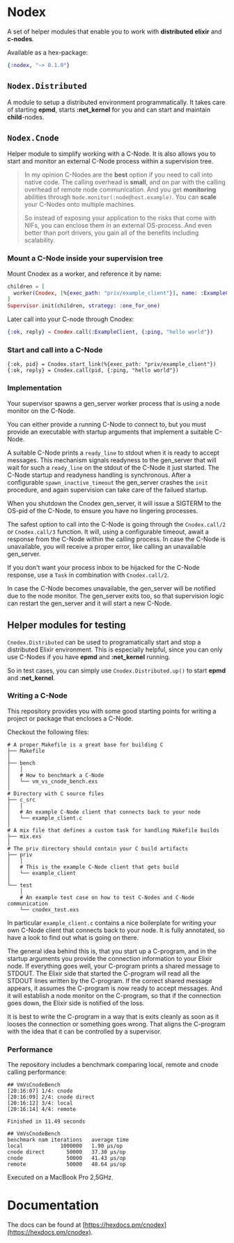 # Nodex

A set of helper modules that enable you to work with **distributed elixir** and **c-nodes**.

Available as a hex-package:

```elixir
{:nodex, "~> 0.1.0"}
```

## `Nodex.Distributed`

A module to setup a distributed environment programmatically.
It takes care of starting **epmd**, starts **:net_kernel** for you and can start and maintain **child**-nodes.



## `Nodex.Cnode`

Helper module to simplify working with a C-Node. It is also allows you to start and monitor
an external C-Node process within a supervision tree.

> In my opinion C-Nodes are the **best** option if you need to call into native code.
> The calling overhead is **small**, and on par with the calling overhead of remote node communication.
> And you get **monitoring** abilities through `Node.monitor(:node@host.example)`.
> You can **scale** your C-Nodes onto multiple machines.
>
> So instead of exposing your application to the risks that come with NIFs, you can enclose them in
> an external OS-process. And even better than port drivers, you gain all of the benefits including
> scalability.

### Mount a C-Node inside your supervision tree

Mount Cnodex as a worker, and reference it by name:
```elixir
children = [
  worker(Cnodex, [%{exec_path: "priv/example_client"}], name: :ExampleClient)
]
Supervisor.init(children, strategy: :one_for_one)
```

Later call into your C-node through Cnodex:

```elixir
{:ok, reply} = Cnodex.call(:ExampleClient, {:ping, "hello world"})
```

### Start and call into a C-Node

```
{:ok, pid} = Cnodex.start_link(%{exec_path: "priv/example_client"})
{:ok, reply} = Cnodex.call(pid, {:ping, "hello world"})
```

### Implementation

Your supervisor spawns a gen\_server worker process that is using a node monitor on the C-Node.

You can either provide a running C-Node to connect to, but you must provide an executable with startup arguments that implement a suitable C-Node.

A suitable C-Node prints a `ready_line` to stdout when it is ready to accept messages. This mechanism signals readyness to the gen\_server that will wait for such a `ready_line` on the stdout of the C-Node it just started.
The C-Node startup and readyness handling is synchronous. After a configurable `spawn_inactive_timeout` the gen\_server crashes the `init` procedure, and again supervision can take care of the failued startup.

When you shutdown the Cnodex gen\_server, it will issue a SIGTERM to the OS-pid of the C-Node, to ensure you have no lingering processes.

The safest option to call into the C-Node is going through the `Cnodex.call/2` or `Cnodex.call/3` function.
It will, using a configurable timeout, await a response from the C-Node within the calling process.
In case the C-Node is unavailable, you will receive a proper error, like calling an unavailable gen\_server.

If you don't want your process inbox to be hijacked for the C-Node response, use a `Task` in combination with `Cnodex.call/2`.

In case the C-Node becomes unavailable, the gen\_server will be notified due to the node monitor.
The gen\_server exits too, so that supervision logic can restart the gen\_server and it will start a new C-Node.

## Helper modules for testing

`Cnodex.Distributed` can be used to programatically start and stop a distributed Elixir environment.
This is especially helpful, since you can only use C-Nodes if you have **epmd** and **:net_kernel** running.

So in test cases, you can simply use `Cnodex.Distributed.up()` to start **epmd** and **:net_kernel**.

### Writing a C-Node

This repository provides you with some good starting points for writing a project or package that
encloses a C-Node.

Checkout the following files:

```
# A proper Makefile is a great base for building C
├── Makefile
│
├── bench
│   │
│   # How to benchmark a C-Node
│   └── vm_vs_cnode_bench.exs
│
# Directory with C source files
├── c_src
│   │
│   # An example C-Node client that connects back to your node
│   └── example_client.c
│
# A mix file that defines a custom task for handling Makefile builds
├── mix.exs
│
# The priv directory should contain your C build artifacts
├── priv
│   │
│   # This is the example C-Node client that gets build
│   └── example_client
│
└── test
    │
    # An example test case on how to test C-Nodes and C-Node communication
    └── cnodex_test.exs
```

In particular `example_client.c` contains a nice boilerplate for writing your own C-Node client that
connects back to your node. It is fully annotated, so have a look to find out what is going on there.

The general idea behind this is, that you start up a C-program, and in the startup arguments you provide the
connection information to your Elixir node. If everything goes well, your C-program prints a shared message
to STDOUT.
The Elixir side that started the C-program will read all the STDOUT lines written by the C-program.
If the correct shared message appears, it assumes the C-program is now ready to accept messages.
And it will establish a node monitor on the C-program, so that if the connection goes down, the Elixir side
is notified of the loss.

It is best to write the C-program in a way that is exits cleanly as soon as it looses the connection or something goes wrong.
That aligns the C-program with the idea that it can be controlled by a supervisor.

### Performance

The repository includes a benchmark comparing local, remote and cnode calling performance:

```console
## VmVsCnodeBench
[20:16:07] 1/4: cnode
[20:16:09] 2/4: cnode direct
[20:16:12] 3/4: local
[20:16:14] 4/4: remote

Finished in 11.49 seconds

## VmVsCnodeBench
benchmark nam iterations   average time 
local            1000000   1.90 µs/op
cnode direct       50000   37.30 µs/op
cnode              50000   41.43 µs/op
remote             50000   48.64 µs/op
```

Executed on a MacBook Pro 2,5GHz.

# Documentation

The docs can be found at [https://hexdocs.pm/cnodex](https://hexdocs.pm/cnodex).

